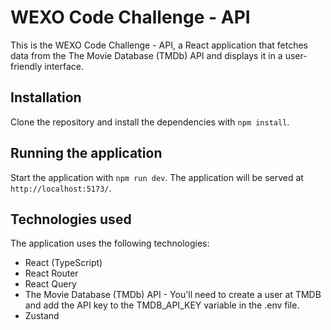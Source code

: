 # WEXO Code Challenge - API

This is the WEXO Code Challenge - API, a React application that fetches data from the The Movie Database (TMDb) API and displays it in a user-friendly interface.

## Installation

Clone the repository and install the dependencies with `npm install`.

## Running the application

Start the application with `npm run dev`. The application will be served at `http://localhost:5173/`.


## Technologies used

The application uses the following technologies:

- React (TypeScript) 
- React Router
- React Query
- The Movie Database (TMDb) API - You'll need to create a user at TMDB and add the API key to the TMDB_API_KEY variable in the .env file.
- Zustand